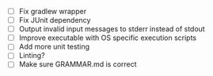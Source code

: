 - [ ] Fix gradlew wrapper
- [ ] Fix JUnit dependency
- [ ] Output invalid input messages to stderr instead of stdout
- [ ] Improve executable with OS specific execution scripts
- [ ] Add more unit testing
- [ ] Linting?
- [ ] Make sure GRAMMAR.md is correct
